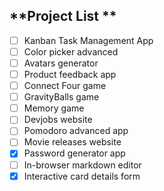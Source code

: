## **Project List **

- [ ] Kanban Task Management App
- [ ] Color picker advanced
- [ ] Avatars generator
- [ ] Product feedback app
- [ ] Connect Four game
- [ ] GravityBalls game
- [ ] Memory game
- [ ] Devjobs website
- [ ] Pomodoro advanced app
- [ ] Movie releases website
- [x] Password generator app
- [ ] In-browser markdown editor
- [x] Interactive card details form
